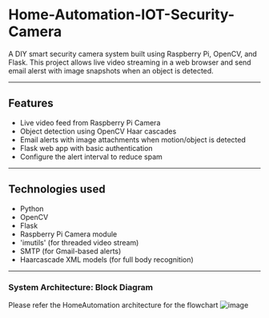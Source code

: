 # Home-Automation-IOT-Security-Camera

A DIY smart security camera system built using Raspberry Pi, OpenCV, and Flask. This project allows live video streaming in a web browser and send email alerst with image snapshots when an object is detected.

------------------
## Features
- Live video feed from Raspberry Pi Camera
- Object detection using OpenCV Haar cascades
- Email alerts with image attachments when motion/object is detected
- Flask web app with basic authentication
- Configure the alert interval to reduce spam

-----------------------
## Technologies used

- Python
- OpenCV
- Flask
- Raspberry Pi Camera module
- 'imutils' (for threaded video stream)
-  SMTP (for Gmail-based alerts)
-  Haarcascade XML models (for full body recognition)
---------------------------
### System Architecture: Block Diagram

Please refer the HomeAutomation architecture for the flowchart
![image](https://github.com/user-attachments/assets/99697a23-e768-4b75-85fd-123fb27a307d)


